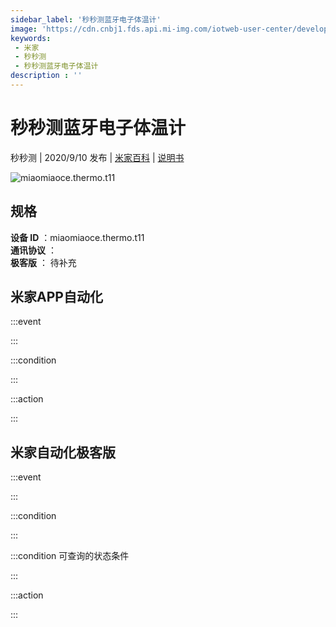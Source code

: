 ```yaml
---
sidebar_label: '秒秒测蓝牙电子体温计'
image: 'https://cdn.cnbj1.fds.api.mi-img.com/iotweb-user-center/developer_1679071135840cxk80z7H.png?GalaxyAccessKeyId=AKVGLQWBOVIRQ3XLEW&Expires=9223372036854775807&Signature=by/M0su+1IoHspOIcx6Qi5VzvcY='
keywords: 
 - 米家
 - 秒秒测
 - 秒秒测蓝牙电子体温计
description : ''
---
```

# 秒秒测蓝牙电子体温计

秒秒测 | 2020/9/10 发布 | [米家百科](https://home.mi.com/webapp/content/baike/product/index.html?model=miaomiaoce.thermo.t11) | [说明书](https://home.mi.com/views/introduction.html?model=miaomiaoce.thermo.t11&region=cn)

![miaomiaoce.thermo.t11](https://cdn.cnbj1.fds.api.mi-img.com/iotweb-user-center/developer_1679071135840cxk80z7H.png?GalaxyAccessKeyId=AKVGLQWBOVIRQ3XLEW&Expires=9223372036854775807&Signature=by/M0su+1IoHspOIcx6Qi5VzvcY=)

## 规格  
> 
**设备 ID** ：miaomiaoce.thermo.t11  
**通讯协议** ：  
**极客版**  ： 待补充 


## 米家APP自动化  

:::event  

:::

:::condition  

:::

:::action   

:::

## 米家自动化极客版  

:::event  

:::

:::condition  

:::

:::condition 可查询的状态条件  

:::

:::action  

:::

        
